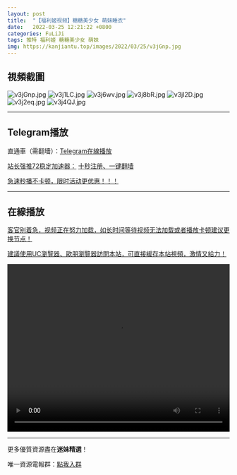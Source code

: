 ```yaml
---
layout: post
title:  "【福利姬视频】糖糖美少女 萌妹睡衣"
date:   2022-03-25 12:21:22 +0800
categories: FuLiJi
tags: 推特 福利姬 糖糖美少女 萌妹
img: https://kanjiantu.top/images/2022/03/25/v3jGnp.jpg
---
```



## 視頻截圖

![v3jGnp.jpg](https://kanjiantu.top/images/2022/03/25/v3jGnp.jpg)
![v3j1LC.jpg](https://kanjiantu.top/images/2022/03/25/v3j1LC.jpg)
![v3j6wv.jpg](https://kanjiantu.top/images/2022/03/25/v3j6wv.jpg)
![v3j8bR.jpg](https://kanjiantu.top/images/2022/03/25/v3j8bR.jpg)
![v3jl2D.jpg](https://kanjiantu.top/images/2022/03/25/v3jl2D.jpg)
![v3j2eq.jpg](https://kanjiantu.top/images/2022/03/25/v3j2eq.jpg)
![v3j4QJ.jpg](https://kanjiantu.top/images/2022/03/25/v3j4QJ.jpg)

* * *
## Telegram播放

直通車（需翻墻）：[Telegram在線播放](https://t.me/mimeijingxuan/115)

<u>站长强推72稳定加速器：</u> [十秒注册、一键翻墙](https://www.mimei.blog/skip/vpn.html)


<u>急速秒播不卡顿，限时活动更优惠！！！</u>
* * *
## 在線播放
<u>客官别着急，视频正在努力加载，如长时间等待视频无法加载或者播放卡顿建议更换节点！</u>

<u>建議使用UC瀏覽器、歐朋瀏覽器訪問本站，可直接緩存本站視頻，激情又給力！</u>
<center><video src="https://cdn.publer.io/uploads/videos/6245a615db27977586aac948/b55ebf65cac2e2ad9360ed609f7e8a89.mp4" width="100%" height="380px" controls="controls"></video></center>


* * *
更多優質資源盡在**迷妹精選**！

唯一資源電報群：[點我入群](https://t.me/mimeijingxuan)


